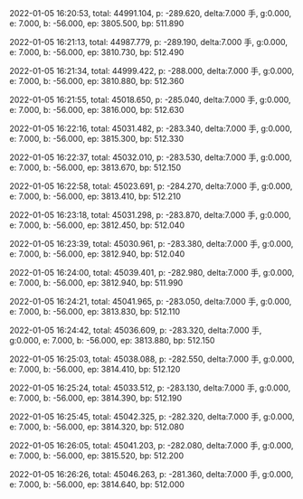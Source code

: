 2022-01-05 16:20:53, total: 44991.104, p: -289.620, delta:7.000 手, g:0.000, e: 7.000, b: -56.000, ep: 3805.500, bp: 511.890

2022-01-05 16:21:13, total: 44987.779, p: -289.190, delta:7.000 手, g:0.000, e: 7.000, b: -56.000, ep: 3810.730, bp: 512.490

2022-01-05 16:21:34, total: 44999.422, p: -288.000, delta:7.000 手, g:0.000, e: 7.000, b: -56.000, ep: 3810.880, bp: 512.360

2022-01-05 16:21:55, total: 45018.650, p: -285.040, delta:7.000 手, g:0.000, e: 7.000, b: -56.000, ep: 3816.000, bp: 512.630

2022-01-05 16:22:16, total: 45031.482, p: -283.340, delta:7.000 手, g:0.000, e: 7.000, b: -56.000, ep: 3815.300, bp: 512.330

2022-01-05 16:22:37, total: 45032.010, p: -283.530, delta:7.000 手, g:0.000, e: 7.000, b: -56.000, ep: 3813.670, bp: 512.150

2022-01-05 16:22:58, total: 45023.691, p: -284.270, delta:7.000 手, g:0.000, e: 7.000, b: -56.000, ep: 3813.410, bp: 512.210

2022-01-05 16:23:18, total: 45031.298, p: -283.870, delta:7.000 手, g:0.000, e: 7.000, b: -56.000, ep: 3812.450, bp: 512.040

2022-01-05 16:23:39, total: 45030.961, p: -283.380, delta:7.000 手, g:0.000, e: 7.000, b: -56.000, ep: 3812.940, bp: 512.040

2022-01-05 16:24:00, total: 45039.401, p: -282.980, delta:7.000 手, g:0.000, e: 7.000, b: -56.000, ep: 3812.940, bp: 511.990

2022-01-05 16:24:21, total: 45041.965, p: -283.050, delta:7.000 手, g:0.000, e: 7.000, b: -56.000, ep: 3813.830, bp: 512.110

2022-01-05 16:24:42, total: 45036.609, p: -283.320, delta:7.000 手, g:0.000, e: 7.000, b: -56.000, ep: 3813.880, bp: 512.150

2022-01-05 16:25:03, total: 45038.088, p: -282.550, delta:7.000 手, g:0.000, e: 7.000, b: -56.000, ep: 3814.410, bp: 512.120

2022-01-05 16:25:24, total: 45033.512, p: -283.130, delta:7.000 手, g:0.000, e: 7.000, b: -56.000, ep: 3814.390, bp: 512.190

2022-01-05 16:25:45, total: 45042.325, p: -282.320, delta:7.000 手, g:0.000, e: 7.000, b: -56.000, ep: 3814.320, bp: 512.080

2022-01-05 16:26:05, total: 45041.203, p: -282.080, delta:7.000 手, g:0.000, e: 7.000, b: -56.000, ep: 3815.520, bp: 512.200

2022-01-05 16:26:26, total: 45046.263, p: -281.360, delta:7.000 手, g:0.000, e: 7.000, b: -56.000, ep: 3814.640, bp: 512.000